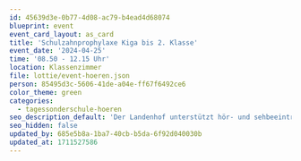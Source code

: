 ```yaml
---
id: 45639d3e-0b77-4d08-ac79-b4ead4d68074
blueprint: event
event_card_layout: as_card
title: 'Schulzahnprophylaxe Kiga bis 2. Klasse'
event_date: '2024-04-25'
time: '08.50 - 12.15 Uhr'
location: Klassenzimmer
file: lottie/event-hoeren.json
person: 85495d3c-5606-41de-a04e-ff67f6492ce6
color_theme: green
categories:
  - tagessonderschule-hoeren
seo_description_default: 'Der Landenhof unterstützt hör- und sehbeeinträchtigte Kinder & Jugendliche in ihrem selbstbestimmten Leben durch Förderung ihrer Fähigkeiten & Entwicklung'
seo_hidden: false
updated_by: 685e5b8a-1ba7-40cb-b5da-6f92d040030b
updated_at: 1711527586
---
```

